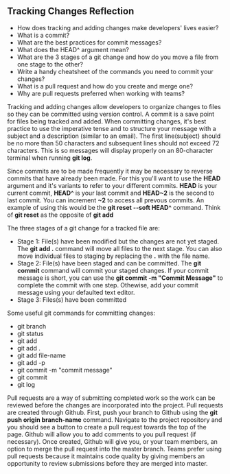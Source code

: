 ## Tracking Changes Reflection

- How does tracking and adding changes make developers' lives easier?
- What is a commit?
- What are the best practices for commit messages?
- What does the HEAD^ argument mean?
- What are the 3 stages of a git change and how do you move a file from one stage to the other?
- Write a handy cheatsheet of the commands you need to commit your changes?
- What is a pull request and how do you create and merge one?
- Why are pull requests preferred when working with teams?

Tracking and adding changes allow developers to organize changes to files so they can be committed using version control. A commit is a save point for files being tracked and added. When committing changes, it's best practice to use the imperative tense and to structure your message with a subject and a description (similar to an email). The first line(subject) should be no more than 50 characters and subsequent lines should not exceed 72 characters. This is so messages will display properly on an 80-character terminal when running **git log**.

Since commits are to be made frequently it may be necessary to reverse commits that have already been made. For this you'll want to use the **HEAD** argument and it's variants to refer to your different commits. **HEAD** is your current commit, **HEAD^** is your last commit and **HEAD~2** is the second to last commit. You can increment **~2** to access all prevous commits. An example of using this would be the **git reset --soft HEAD^** command. Think of **git reset** as the opposite of **git add**

The three stages of a git change for a tracked file are:
  - Stage 1: File(s) have been modified but the changes are not yet staged. The **git add .** command will move all files to the next stage. You can also move individual files to staging by replacing the **.** with the file name.
  - Stage 2: File(s) have been staged and can be committed. The **git commit** command will commit your staged changes. If your commit message is short, you can use the **git commit -m "Commit Message"** to complete the commit with one step. Othewise, add your commit message using your defaulted text editor.
  - Stage 3: Files(s) have been committed

Some useful git commands for committing changes:
  - git branch
  - git status
  - git add
  - git add .
  - git add file-name
  - git add -p
  - git commit -m "commit message"
  - git commit
  - git log

Pull requests are a way of submitting completed work so the work can be reviewed before the changes are incorporated into the project. Pull requests are created through Github. First, push your branch to Github using the **git push origin branch-name** command. Navigate to the project repository and you should see a button to create a pull request towards the top of the page. Github will allow you to add comments to you pull request (if necessary). Once created, Github will give you, or your team members, an option to merge the pull request into the master branch. Teams prefer using pull requests because it maintains code quality by giving members an opportunity to review submissions before they are merged into master.
